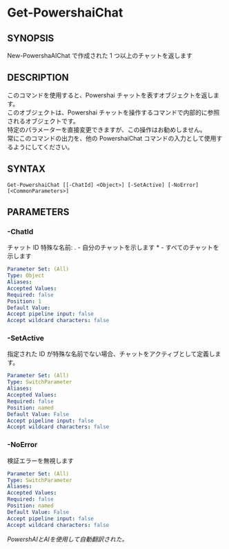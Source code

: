 ﻿---
external help file: powershai-help.xml
schema: 2.0.0
powershai: true
---

# Get-PowershaiChat

## SYNOPSIS <!--!= @#Synop !-->
New-PowershaAIChat で作成された 1 つ以上のチャットを返します

## DESCRIPTION <!--!= @#Desc !-->
このコマンドを使用すると、Powershai チャットを表すオブジェクトを返します。  
このオブジェクトは、Powershai チャットを操作するコマンドで内部的に参照されるオブジェクトです。  
特定のパラメーターを直接変更できますが、この操作はお勧めしません。  
常にこのコマンドの出力を、他の PowershaiChat コマンドの入力として使用するようにしてください。

## SYNTAX <!--!= @#Syntax !-->

```
Get-PowershaiChat [[-ChatId] <Object>] [-SetActive] [-NoError] [<CommonParameters>]
```

## PARAMETERS <!--!= @#Params !-->

### -ChatId
チャット ID
特殊な名前:
	. - 自分のチャットを示します
 	* - すべてのチャットを示します

```yml
Parameter Set: (All)
Type: Object
Aliases: 
Accepted Values: 
Required: false
Position: 1
Default Value: 
Accept pipeline input: false
Accept wildcard characters: false
```

### -SetActive
指定された ID が特殊な名前でない場合、チャットをアクティブとして定義します。

```yml
Parameter Set: (All)
Type: SwitchParameter
Aliases: 
Accepted Values: 
Required: false
Position: named
Default Value: False
Accept pipeline input: false
Accept wildcard characters: false
```

### -NoError
検証エラーを無視します

```yml
Parameter Set: (All)
Type: SwitchParameter
Aliases: 
Accepted Values: 
Required: false
Position: named
Default Value: False
Accept pipeline input: false
Accept wildcard characters: false
```




<!--PowershaiAiDocBlockStart-->
_PowershAIとAIを使用して自動翻訳された。_
<!--PowershaiAiDocBlockEnd-->
